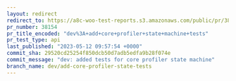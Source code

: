 ```yaml
---
layout: redirect
redirect_to: https://a8c-woo-test-reports.s3.amazonaws.com/public/pr/38154/api/index.html
pr_number: 38154
pr_title_encoded: "dev%3A+add+core+profiler+state+machine+tests"
pr_test_type: api
last_published: "2023-05-12 09:57:54 +0000"
commit_sha: 29520cd25254f850dcb50d7adb5edfa9b28f074e
commit_message: "dev: added tests for core profiler state machine"
branch_name: dev/add-core-profiler-state-tests
---
```

